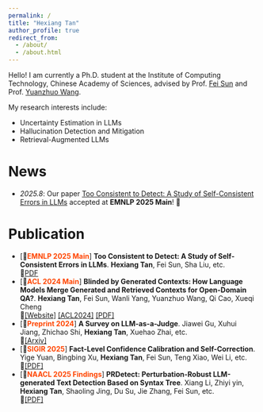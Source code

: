 ```yaml
---
permalink: /
title: "Hexiang Tan"
author_profile: true
redirect_from: 
  - /about/
  - /about.html
---
```


Hello! I am currently a Ph.D. student at the Institute of Computing Technology, Chinese Academy of Sciences, advised by Prof. [Fei Sun](http://ofey.me/) and Prof. [Yuanzhuo Wang](https://scholar.google.com/citations?user=v1KzwYEAAAAJ&hl=en). 

My research interests include:
- Uncertainty Estimation in LLMs
- Hallucination Detection and Mitigation
- Retrieval-Augmented LLMs

News
======
- *2025.8*: Our paper [Too Consistent to Detect: A Study of Self-Consistent Errors in LLMs](https://arxiv.org/abs/2505.17656) accepted at **EMNLP 2025 Main**! 🎉 


Publication
======
- [📄<span style="color:orangered;">**EMNLP 2025 Main**</span>] **Too Consistent to Detect: A Study of Self-Consistent Errors in LLMs**. **Hexiang Tan**, Fei Sun, Sha Liu, etc. <br> 🔗[PDF](https://arxiv.org/abs/2505.17656)
- [📄<span style="color:orangered;">**ACL 2024 Main**</span>] **Blinded by Generated Contexts: How Language Models Merge Generated and Retrieved Contexts for Open-Domain QA?**. **Hexiang Tan**, Fei Sun, Wanli Yang, Yuanzhuo Wang, Qi Cao, Xueqi Cheng <br> 🔗[[Website]](https://tan-hexiang.github.io/Blinded_by_Generated_Contexts/) [[ACL2024]](https://aclanthology.org/2024.acl-long.337/) [[PDF]](https://aclanthology.org/2024.acl-long.337.pdf)
- [📄<span style="color:orangered;">**Preprint 2024**</span>] **A Survey on LLM-as-a-Judge**. Jiawei Gu, Xuhui Jiang, Zhichao Shi, **Hexiang Tan**, Xuehao Zhai, etc. <br> 🔗[[Arxiv]](https://arxiv.org/abs/2411.15594) 
- [📄<span style="color:orangered;">**SIGIR 2025**</span>] **Fact-Level Confidence Calibration and Self-Correction**. Yige Yuan, Bingbing Xu, **Hexiang Tan**, Fei Sun, Teng Xiao, Wei Li, etc. <br> 🔗[[PDF]](https://arxiv.org/abs/2411.13343) 
- [📄<span style="color:orangered;">**NAACL 2025 Findings**</span>] **PRDetect: Perturbation-Robust LLM-generated Text Detection Based on Syntax Tree**. Xiang Li, Zhiyi yin, **Hexiang Tan**, Shaoling Jing, Du Su, Jie Zhang, Fei Sun, etc. <br>
🔗[[PDF]](https://aclanthology.org/2025.findings-naacl.464/)



